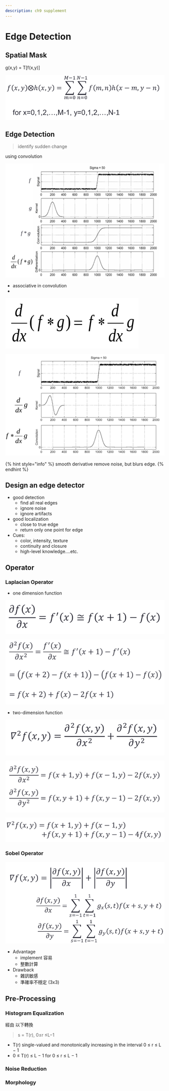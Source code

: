 ```yaml
---
description: ch9 supplement
---
```


# Edge Detection

## Spatial Mask

g\(x,y\) = T\[f\(x,y\)\]

![convolution of spatial ](../.gitbook/assets/image%20%281%29.png)

## Edge Detection

> identify sudden change

using convolution

![](../.gitbook/assets/image%20%2823%29.png)

* associative in convolution
* 
![associative](../.gitbook/assets/image%20%2828%29.png)

![](../.gitbook/assets/image%20%2817%29.png)

{% hint style="info" %}
smooth derivative remove noise, but blurs edge.
{% endhint %}

## Design an edge detector

* good detection
  * find all real edges
  * ignore noise
  * ignore artifacts
* good localization
  * close to true edge
  * return only one point for edge
* Cues:
  *  color, intensity, texture
  * continuity and closure
  * high-level knowledge....etc.

## Operator

### Laplacian Operator

* one dimension function

![](../.gitbook/assets/image%20%2821%29.png)

![](../.gitbook/assets/image%20%2815%29.png)

* two-dimension function

![](../.gitbook/assets/image%20%2833%29.png)

![](../.gitbook/assets/image%20%2825%29.png)

![](../.gitbook/assets/image%20%2830%29.png)

### Sobel Operator

![](../.gitbook/assets/image%20%2811%29.png)

* Advantage
  * implement 容易
  * 整數計算
* Drawback
  * 雜訊敏感
  * 準確率不穩定 \(3x3\)

## Pre-Processing

### Histogram Equalization

經由 以下轉換

> s = T\(r\),  0≤r ≤L−1

* T\(r\)  single-valued and monotonically increasing in the interval 0 ≤ r ≤ L − 1
*  0 ≤ T\(r\) ≤ L − 1 for 0 ≤ r ≤ L − 1

### Noise Reduction

### Morphology

